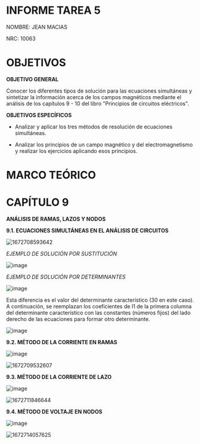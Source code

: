 # **INFORME TAREA 5**

NOMBRE: JEAN MACIAS

NRC: 10063

# **OBJETIVOS**

**OBJETIVO GENERAL**

Conocer los diferentes tipos de solución para las ecuaciones simultáneas y sintetizar la información acerca de los campos magnéticos mediante el análisis de los capítulos 9 - 10 del libro "Principios de circuitos eléctricos".

**OBJETIVOS ESPECÍFICOS**

* Analizar y aplicar los tres métodos de resolución de ecuaciones simultáneas.

* Analizar los principios de un campo magnético y del electromagnetismo y realizar los ejercicios aplicando esos principios.

# **MARCO TEÓRICO**

# **CAPÍTULO 9**

**ANÁLISIS DE RAMAS, LAZOS Y NODOS**

**9.1. ECUACIONES SIMULTÁNEAS EN EL ANÁLISIS DE CIRCUITOS**

![1672708593642](https://user-images.githubusercontent.com/116774235/210302571-bb432bcd-bed9-4535-a014-851b0f9ebd31.png)

*EJEMPLO DE SOLUCIÓN POR SUSTITUCIÓN*

![image](https://user-images.githubusercontent.com/116774235/210302702-3a439b80-1233-4f78-b896-ac7a6840e4b5.png)

*EJEMPLO DE SOLUCIÓN POR DETERMINANTES*

![image](https://user-images.githubusercontent.com/116774235/210302738-15f9f75b-caf9-4efd-8adf-51079d1d2ba1.png)

Esta diferencia es el valor del determinante característico (30 en este caso). A continuación, se reemplazan los coeficientes de I1 de la primera columna del determinante característico con las constantes (números fijos) del lado derecho de las ecuaciones para formar otro determinante.

![image](https://user-images.githubusercontent.com/116774235/210302798-7cf4efcd-8cb2-4e65-8f68-e232f49a3440.png)

**9.2. MÉTODO DE LA CORRIENTE EN RAMAS**

![image](https://user-images.githubusercontent.com/116774235/210302953-f36e2bc1-4ac4-4b5a-aece-467f4d51141a.png)

![1672709532607](https://user-images.githubusercontent.com/116774235/210302915-fe1d38e5-32b8-447a-988c-bf810f327f74.png)

**9.3. MÉTODO DE LA CORRIENTE DE LAZO**

![image](https://user-images.githubusercontent.com/116774235/210303047-160ddc41-5d40-4a07-b904-93734aed127c.png)

![1672711846644](https://user-images.githubusercontent.com/116774235/210303022-bb6cae99-0b6d-4500-8350-a49646c82ee5.png)

**9.4. MÉTODO DE VOLTAJE EN NODOS**

![image](https://user-images.githubusercontent.com/116774235/210303205-cb6b820e-d3c8-4e78-b957-0be4669ff6f2.png)

![1672714057625](https://user-images.githubusercontent.com/116774235/210303213-63b45562-1ad3-49a7-9198-9967ea011cb5.png)
